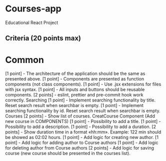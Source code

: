 # Courses-app

Educational React Project

## Criteria (20 points max)

# Common

[1 point] - The architecture of the application should be the same as presented above.
[1 point] - Components are presented as function components (not class components).
[1 point] - Use .jsx extensions for files with jsx syntax.
[1 point] - All inputs and buttons should be reusable components.
[2 points] - eslint, prettier and pre-commit hook work correctly.
Searching
[1 point] - Implement searching functionality by title. Reset search result when searchbar is empty.
[1 point] - Implement searching functionality by id. Reset search result when searchbar is empty.
Courses
[2 points] - Show list of courses.
CreatCourse Component
(Add new course in COMPONENTS)
[1 point] - Possibility to add a title.
[1 point] - Possibility to add a description.
[1 point] - Possibility to add a duration.
[2 points] - Show duration time in a format «hh:mm».
Example: 122 min should be showed as 02:02 hours.
[1 point] - Add logic for creating new author.
[1 point] - Add logic for adding author to Course authors
[1 point] - Add logic for deleting author from Course authors
[2 points] - Add logic for saving course (new course should be presented in the courses list).
